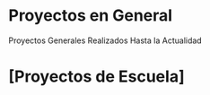 # Proyectos en General
Proyectos Generales Realizados Hasta la Actualidad

# [Proyectos de Escuela]
